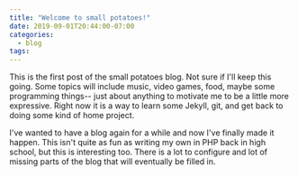 ```yaml
---
title: "Welcome to small potatoes!"
date: 2019-09-01T20:44:00-07:00
categories:
  - blog
tags:
---
```


This is the first post of the small potatoes blog. Not sure if I'll keep this going. Some topics will include music, video games, food, maybe some programming things-- just about anything to motivate me to be a little more expressive. Right now it is a way to learn some Jekyll, git, and get back to doing some kind of home project. 

I've wanted to have a blog again for a while and now I've finally made it happen. This isn't quite as fun as writing my own in PHP back in high school, but this is interesting too. There is a lot to configure and lot of missing parts of the blog that will eventually be filled in.

